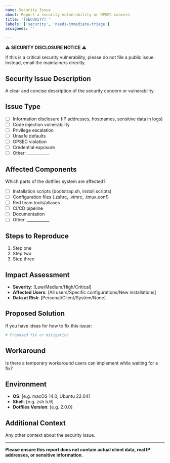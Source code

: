 ```yaml
---
name: Security Issue
about: Report a security vulnerability or OPSEC concern
title: '[SECURITY] '
labels: ['security', 'needs-immediate-triage']
assignees: ''

---
```


⚠️ **SECURITY DISCLOSURE NOTICE** ⚠️

If this is a critical security vulnerability, please do not file a public issue. Instead, email the maintainers directly.

## Security Issue Description
A clear and concise description of the security concern or vulnerability.

## Issue Type
- [ ] Information disclosure (IP addresses, hostnames, sensitive data in logs)
- [ ] Code injection vulnerability
- [ ] Privilege escalation
- [ ] Unsafe defaults
- [ ] OPSEC violation
- [ ] Credential exposure
- [ ] Other: ___________

## Affected Components
Which parts of the dotfiles system are affected?
- [ ] Installation scripts (bootstrap.sh, install scripts)
- [ ] Configuration files (.zshrc, .vimrc, .tmux.conf)
- [ ] Red team tools/aliases
- [ ] CI/CD pipeline
- [ ] Documentation
- [ ] Other: ___________

## Steps to Reproduce
1. Step one
2. Step two
3. Step three

## Impact Assessment
- **Severity**: [Low/Medium/High/Critical]
- **Affected Users**: [All users/Specific configurations/New installations]
- **Data at Risk**: [Personal/Client/System/None]

## Proposed Solution
If you have ideas for how to fix this issue:

```bash
# Proposed fix or mitigation
```

## Workaround
Is there a temporary workaround users can implement while waiting for a fix?

## Environment
- **OS**: [e.g. macOS 14.0, Ubuntu 22.04]
- **Shell**: [e.g. zsh 5.9]
- **Dotfiles Version**: [e.g. 2.0.0]

## Additional Context
Any other context about the security issue.

---

**Please ensure this report does not contain actual client data, real IP addresses, or sensitive information.**